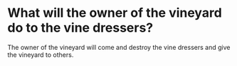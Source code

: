 # What will the owner of the vineyard do to the vine dressers?

The owner of the vineyard will come and destroy the vine dressers and give the vineyard to others.
